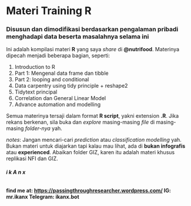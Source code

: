 # Materi Training R
### Disusun dan dimodifikasi berdasarkan pengalaman pribadi menghadapi data beserta masalahnya selama ini

Ini adalah kompilasi materi __R__ yang saya _share_ di __@nutrifood__. Materinya dipecah menjadi beberapa bagian, seperti:
1. Introduction to R
2. Part 1: Mengenal data frame dan tibble
3. Part 2: looping and conditional
4. Data carpentry using tidy principle + reshape2
5. Tidytext principal
6. Correlation dan General Linear Model
7. Advance automation and modelling

Semua materinya tersaji dalam format __R script__, yakni extension __.R__. Jika rekans berkenan, sila buka dan _explore_ masing-masing _file_ di masing-masing _folder-nya_ yah.

_notes_: Jangan mencari-cari _prediction_ atau _classification modelling_ yah. Bukan materi untuk diajarkan tapi kalau mau lihat, ada di __bukan infografis__ atau __experienced__. Abaikan folder GIZ, karen itu adalah materi khusus replikasi NFI dan GIZ. 

###### __i k A n x__

__find me at:
https://passingthroughresearcher.wordpress.com/
IG: mr.ikanx
Telegram: ikanx.bot__
